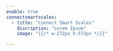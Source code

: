 ```yaml
--- 
enable: true
connectsmartscales:
  - title: "Connect Smart Scales"
    discription: "Lorem Ipsum"
    image: "{{/* w-272px h-572px */}}"

---
```

